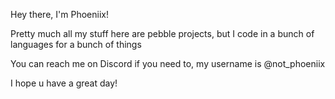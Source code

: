 Hey there, I'm Phoeniix! 

Pretty much all my stuff here are pebble projects, but I code in a bunch of languages for a bunch of things

You can reach me on Discord if you need to, my username is @not_phoeniix

I hope u have a great day!
